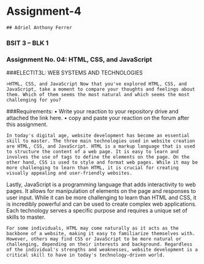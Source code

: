 # Assignment-4
```
## Adriel Anthony Ferrer
```
### BSIT 3 – BLK 1 
### Assignment No. 04: HTML, CSS, and JavaScript 
###ELECTIT3L: WEB SYSTEMS AND TECHNOLOGIES
```
>HTML, CSS, and JavaScript Now that you've explored HTML, CSS, and JavaScript, take a moment to compare your thoughts and feelings about them. Which of them seems the most natural and which seems the most challenging for you?
```
###Requirements: • Write your reaction to your repository drive and attached the link here. • copy and paste your reaction on the forum after this assignment.
```
In today's digital age, website development has become an essential skill to master. The three main technologies used in website creation are HTML, CSS, and JavaScript. HTML is a markup language that is used to structure the content of a web page. It is easy to learn and involves the use of tags to define the elements on the page. On the other hand, CSS is used to style and format web pages. While it may be more challenging to learn than HTML, it is crucial for creating visually appealing and user-friendly websites.
```
Lastly, JavaScript is a programming language that adds interactivity to web pages. It allows for manipulation of elements on the page and responses to user input. While it can be more challenging to learn than HTML and CSS, it is incredibly powerful and can be used to create complex web applications. Each technology serves a specific purpose and requires a unique set of skills to master.
```
For some individuals, HTML may come naturally as it acts as the backbone of a website, making it easy to familiarize themselves with. However, others may find CSS or JavaScript to be more natural or challenging, depending on their interests and background. Regardless of the individual's strengths and weaknesses, website development is a critical skill to have in today's technology-driven world.
